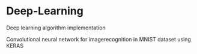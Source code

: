 # Deep-Learning
Deep learning algorithm implementation


Convolutional neural network for imagerecognition in MNIST dataset using KERAS
